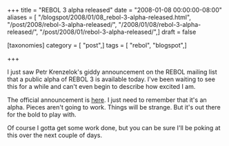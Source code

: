 +++
title = "REBOL 3 alpha released"
date = "2008-01-08 00:00:00-08:00"
aliases = [ "/blogspot/2008/01/08_rebol-3-alpha-released.html", "/post/2008/rebol-3-alpha-released/", "/2008/01/08/rebol-3-alpha-released/", "/post/2008/01/rebol-3-alpha-released/",]
draft = false

[taxonomies]
category = [ "post",]
tags = [ "rebol", "blogspot",]

+++

I just saw Petr Krenzelok's giddy announcement on the REBOL mailing list that a public alpha of REBOL 3 is available today. I've been waiting to see this for a while and can't even begin to describe how excited I am. 
<!--more-->

The official announcement is <a href="http://www.rebol.com/article/0347.html">here</a>. I just need to remember that it's an alpha. Pieces aren't going to work. Things will be strange. But it's out there for the bold to play with.

Of course I gotta get some work done, but you can be sure I'll be poking at this over the next couple of days.